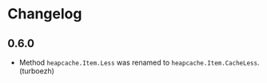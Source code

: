 # Changelog

## 0.6.0
* Method `heapcache.Item.Less` was renamed to `heapcache.Item.CacheLess`. (turboezh) 
